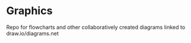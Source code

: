# Graphics
Repo for flowcharts and other collaboratively created diagrams linked to draw.io/diagrams.net
